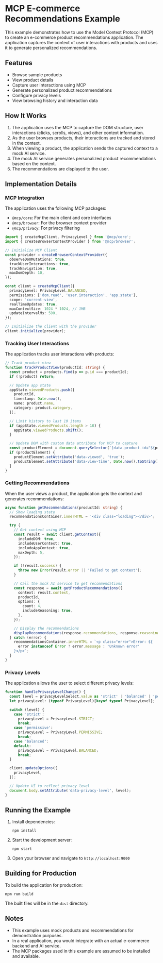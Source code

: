 # MCP E-commerce Recommendations Example

This example demonstrates how to use the Model Context Protocol (MCP) to create an e-commerce product recommendations application. The application captures the context of user interactions with products and uses it to generate personalized recommendations.

## Features

- Browse sample products
- View product details
- Capture user interactions using MCP
- Generate personalized product recommendations
- Configure privacy levels
- View browsing history and interaction data

## How It Works

1. The application uses the MCP to capture the DOM structure, user interactions (clicks, scrolls, views), and other context information.
2. As the user browses products, their interactions are tracked and stored in the context.
3. When viewing a product, the application sends the captured context to a mock AI service.
4. The mock AI service generates personalized product recommendations based on the context.
5. The recommendations are displayed to the user.

## Implementation Details

### MCP Integration

The application uses the following MCP packages:

- `@mcp/core`: For the main client and core interfaces
- `@mcp/browser`: For the browser context provider
- `@mcp/privacy`: For privacy filtering

```typescript
import { createMcpClient, PrivacyLevel } from '@mcp/core';
import { createBrowserContextProvider } from '@mcp/browser';

// Initialize MCP Client
const provider = createBrowserContextProvider({
  observeDomMutations: true,
  trackUserInteractions: true,
  trackNavigation: true,
  maxDomDepth: 10,
});

const client = createMcpClient({
  privacyLevel: PrivacyLevel.BALANCED,
  permissions: ['dom.read', 'user.interaction', 'app.state'],
  scope: 'current-view',
  realTimeUpdates: true,
  maxContextSize: 1024 * 1024, // 1MB
  updateIntervalMs: 500,
});

// Initialize the client with the provider
client.initialize(provider);
```

### Tracking User Interactions

The application tracks user interactions with products:

```typescript
// Track product view
function trackProductView(productId: string) {
  const product = products.find(p => p.id === productId);
  if (!product) return;

  // Update app state
  appState.viewedProducts.push({
    productId,
    timestamp: Date.now(),
    name: product.name,
    category: product.category,
  });

  // Limit history to last 10 items
  if (appState.viewedProducts.length > 10) {
    appState.viewedProducts.shift();
  }

  // Update DOM with custom data attribute for MCP to capture
  const productElement = document.querySelector(`[data-product-id="${productId}"]`);
  if (productElement) {
    productElement.setAttribute('data-viewed', 'true');
    productElement.setAttribute('data-view-time', Date.now().toString());
  }
}
```

### Getting Recommendations

When the user views a product, the application gets the context and generates recommendations:

```typescript
async function getRecommendations(productId: string) {
  // Show loading state
  recommendationsContainer.innerHTML = '<div class="loading"></div>';

  try {
    // Get context using MCP
    const result = await client.getContext({
      includeDOM: true,
      includeUserContext: true,
      includeAppContext: true,
      maxDepth: 5,
    });

    if (!result.success) {
      throw new Error(result.error || 'Failed to get context');
    }

    // Call the mock AI service to get recommendations
    const response = await getProductRecommendations({
      context: result.context,
      productId,
      options: {
        count: 4,
        includeReasoning: true,
      },
    });

    // Display the recommendations
    displayRecommendations(response.recommendations, response.reasoning);
  } catch (error) {
    recommendationsContainer.innerHTML = `<p class="error">Error: ${
      error instanceof Error ? error.message : 'Unknown error'
    }</p>`;
  }
}
```

### Privacy Levels

The application allows the user to select different privacy levels:

```typescript
function handlePrivacyLevelChange() {
  const level = privacyLevelSelect.value as 'strict' | 'balanced' | 'permissive';
  let privacyLevel: (typeof PrivacyLevel)[keyof typeof PrivacyLevel];

  switch (level) {
    case 'strict':
      privacyLevel = PrivacyLevel.STRICT;
      break;
    case 'permissive':
      privacyLevel = PrivacyLevel.PERMISSIVE;
      break;
    case 'balanced':
    default:
      privacyLevel = PrivacyLevel.BALANCED;
      break;
  }

  client.updateOptions({
    privacyLevel,
  });

  // Update UI to reflect privacy level
  document.body.setAttribute('data-privacy-level', level);
}
```

## Running the Example

1. Install dependencies:

   ```bash
   npm install
   ```

2. Start the development server:

   ```bash
   npm start
   ```

3. Open your browser and navigate to `http://localhost:9000`

## Building for Production

To build the application for production:

```bash
npm run build
```

The built files will be in the `dist` directory.

## Notes

- This example uses mock products and recommendations for demonstration purposes.
- In a real application, you would integrate with an actual e-commerce backend and AI service.
- The MCP packages used in this example are assumed to be installed and available.

